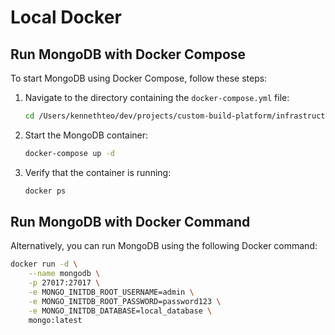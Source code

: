 # Local Docker

## Run MongoDB with Docker Compose

To start MongoDB using Docker Compose, follow these steps:

1. Navigate to the directory containing the `docker-compose.yml` file:

   ```bash
   cd /Users/kennethteo/dev/projects/custom-build-platform/infrastructure/database/mongodb
   ```

2. Start the MongoDB container:

   ```bash
   docker-compose up -d
   ```

3. Verify that the container is running:

   ```bash
   docker ps
   ```

## Run MongoDB with Docker Command

Alternatively, you can run MongoDB using the following Docker command:

```bash
docker run -d \
    --name mongodb \
    -p 27017:27017 \
    -e MONGO_INITDB_ROOT_USERNAME=admin \
    -e MONGO_INITDB_ROOT_PASSWORD=password123 \
    -e MONGO_INITDB_DATABASE=local_database \
    mongo:latest
```
